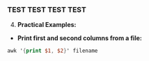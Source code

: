 ### TEST TEST TEST TEST
4.  **Practical Examples:**

-   **Print first and second columns from a file:**

```awk
awk '{print $1, $2}' filename
```	
